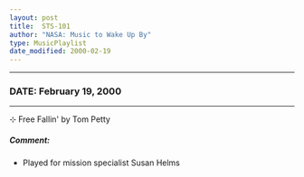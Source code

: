 ```yaml
---
layout: post
title:  STS-101
author: "NASA: Music to Wake Up By"
type: MusicPlaylist
date_modified: 2000-02-19
---
```


----
### DATE: February 19, 2000
----
⊹ Free Fallin' by Tom Petty

##### Comment:
* Played for mission specialist Susan Helms
